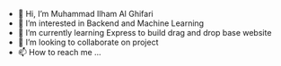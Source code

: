 - 👋 Hi, I’m Muhammad Ilham Al Ghifari
- 👀 I’m interested in Backend and Machine Learning
- 🌱 I’m currently learning Express to build drag and drop base website
- 💞️ I’m looking to collaborate on project
- 📫 How to reach me ...

<!---
mlhmg/mlhmg is a ✨ special ✨ repository because its `README.md` (this file) appears on your GitHub profile.
You can click the Preview link to take a look at your changes.
--->
